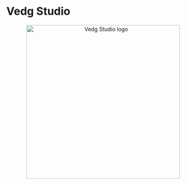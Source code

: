 # Vedg Studio

<p align="center">
  <a href="https://vedg.site">
    <img src="https://vedgstudio.com/images/flat_title.png" width="400" alt="Vedg Studio logo">
  </a>
</p>
